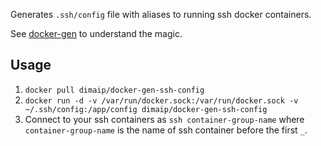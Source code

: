 Generates `.ssh/config` file with aliases to running ssh docker containers.

See [docker-gen](https://github.com/jwilder/docker-gen) to understand the magic.

## Usage

1. `docker pull dimaip/docker-gen-ssh-config`
2. `docker run -d -v /var/run/docker.sock:/var/run/docker.sock -v ~/.ssh/config:/app/config dimaip/docker-gen-ssh-config`
3. Connect to your ssh containers as `ssh container-group-name` where `container-group-name` is the name of ssh container before the first `_`.
